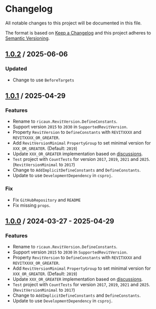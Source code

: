 # Changelog
All notable changes to this project will be documented in this file.

The format is based on [Keep a Changelog](http://keepachangelog.com/en/1.0.0/)
and this project adheres to [Semantic Versioning](http://semver.org/spec/v2.0.0.html).

## [1.0.2] / 2025-06-06
### Updated
- Change to use `BeforeTargets`

## [1.0.1] / 2025-04-29
### Features
- Rename to `ricaun.RevitVersion.DefineConstants`.
- Support version `2015` to `2030` in `SupportedRevitVersion`.
- Property `RevitVersion` to `DefineConstants` with `REVITXXXX` and `REVITXXXX_OR_GREATER`.
- Add `RevitVersionMinimal` `PropertyGroup` to set minimal version for `XXX_OR_GREATER`. (Default: `2019`)
- Update `XXX_OR_GREATER` implementation based on [discussions](https://github.com/Nice3point/RevitTemplates/discussions/43).
- `Test` project with `CountTests` for version `2017`, `2019`, `2021` and `2025`. (`RevitVersionMinimal` to `2017`) 
- Change to `AddImplicitDefineConstants` and `DefineConstants`.
- Update to use `DevelopmentDependency` in `csproj`.
### Fix
- Fix `GitHubRepository` and `README`
- Fix missing `props`.

## [1.0.0] / 2024-03-27 - 2025-04-29
### Features
- Rename to `ricaun.RevitVersion.DefineConstants`.
- Support version `2015` to `2030` in `SupportedRevitVersion`.
- Property `RevitVersion` to `DefineConstants` with `REVITXXXX` and `REVITXXXX_OR_GREATER`.
- Add `RevitVersionMinimal` `PropertyGroup` to set minimal version for `XXX_OR_GREATER`. (Default: `2019`)
- Update `XXX_OR_GREATER` implementation based on [discussions](https://github.com/Nice3point/RevitTemplates/discussions/43).
- `Test` project with `CountTests` for version `2017`, `2019`, `2021` and `2025`. (`RevitVersionMinimal` to `2017`) 
- Change to `AddImplicitDefineConstants` and `DefineConstants`.
- Update to use `DevelopmentDependency` in `csproj`.

[vNext]: ../../compare/1.0.0...HEAD
[1.0.2]: ../../compare/1.0.1...1.0.2
[1.0.1]: ../../compare/1.0.0...1.0.1
[1.0.0]: ../../compare/1.0.0